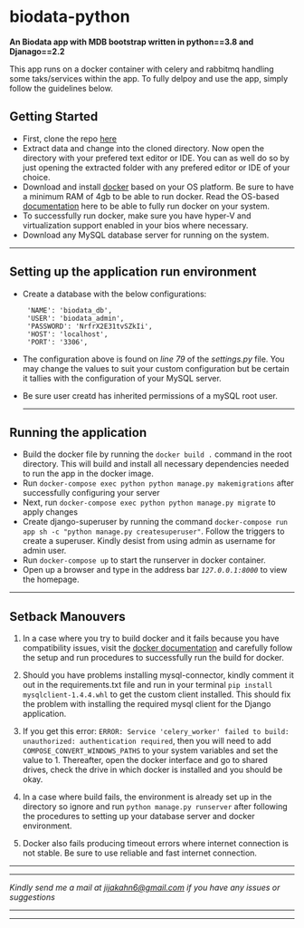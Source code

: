 # biodata-python
**An Biodata app with MDB bootstrap  written in python==3.8 and Djanago==2.2**

This app runs on a docker container with celery and rabbitmq handling some taks/services within the app. To fully delpoy and use the app, simply follow the guidelines below.

## Getting Started

- First, clone the repo [here](https://github.com/CharaD7/biodata-python.git)
- Extract data and change into the cloned directory. Now open the directory with your prefered text editor or IDE. You can as well do so by just opening the extracted folder with any prefered editor or IDE of your choice.
- Download and install [docker](https://hub.docker.com/) based on your OS platform. Be sure to have a minimum RAM of 4gb to be able to run docker. Read the OS-based [documentation](https://docs.docker.com/) here to be able to fully run docker on your system.
- To successfully run docker, make sure you have hyper-V and virtualization support enabled in your bios where necessary. 
-  Download any MySQL database server for running on the system.



  ***

## Setting up the application run environment

-  Create a database with the below configurations:
  
        'NAME': 'biodata_db',
        'USER': 'biodata_admin',
        'PASSWORD': 'NrfrX2E31tvSZkIi',
        'HOST': 'localhost',
        'PORT': '3306',

- The configuration above is found on _line 79_ of the _settings.py_ file. You may change the values to suit your custom configuration but be certain it tallies with the configuration of your MySQL server.
- Be sure user creatd has inherited permissions of a mySQL root user.
  
  ***

## Running the application

-  Build the docker file by running the `docker build .` command in the root directory. This will build and install all necessary dependencies needed to run the app in the docker image.
- Run `docker-compose exec python python manage.py makemigrations` after successfully configuring your server
- Next, run `docker-compose exec python python manage.py migrate` to apply changes
- Create django-superuser by running the command `docker-compose run app sh -c "python manage.py createsuperuser"`. Follow the triggers to create a superuser. Kindly desist from using admin as username for admin user.
- Run `docker-compose up` to start the runserver in docker container.
- Open up a browser and type in the address bar _`127.0.0.1:8000`_ to view the homepage.

***

## Setback Manouvers

1. In a case where you try to build docker and it fails because you have compatibility issues, visit the [docker documentation](https://docs.docker.com/) and carefully follow the setup and run procedures to successfully run the build for docker.

2. Should you have problems installing mysql-connector, kindly comment it out in the requirements.txt file and run in your terminal `pip install mysqlclient-1.4.4.whl` to get the custom client installed. This should fix the problem with installing the required mysql client for the Django application.

3. If you get this error: `ERROR: Service 'celery_worker' failed to build: unauthorized: authentication required`, then you will need to add `COMPOSE_CONVERT_WINDOWS_PATHS` to your system variables and set the value to 1. Thereafter, open the docker interface and go to shared drives, check the drive in which docker is installed and you should be okay.

4. In a case where build fails, the environment is already set up in the directory so ignore and run `python manage.py runserver` after following the procedures to setting up your database server and docker environment.

5. Docker also fails producing timeout errors where internet connection is not stable. Be sure to use reliable and fast internet connection.

***


***

 _Kindly send me a mail at <jijakahn6@gmail.com> if you have any issues or suggestions_
 
 ***
 ***